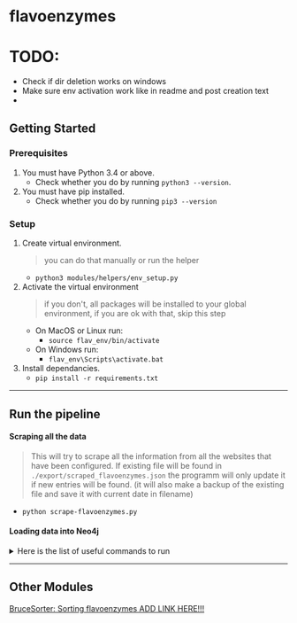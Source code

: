 # flavoenzymes

# TODO:
- Check if dir deletion works on windows
- Make sure env activation work like in readme and post creation text
- 

## Getting Started
### Prerequisites
1. You must have Python 3.4 or above.
    - Check whether you do by running `python3 --version`.
1. You must have pip installed.
   - Check whether you do by running `pip3 --version`

### Setup
1. Create virtual environment.
    > you can do that manually or run the helper
    - `python3 modules/helpers/env_setup.py`
1. Activate the virtual environment
    > if you don't, all packages will be installed to your global environment, if you are ok with that, skip this step
    - On MacOS or Linux run:
        - `source flav_env/bin/activate`
    - On Windows run:
        - `flav_env\Scripts\activate.bat`
1. Install dependancies.
    - `pip install -r requirements.txt`


---

## Run the pipeline
#### Scraping all the data
> This will try to scrape all the information from all the websites that have been configured. 
If existing file will be found in `./export/scraped_flavoenzymes.json` the programm will only update it if new entries will be found. (it will also make a backup of the existing file and save it with current date in filename) 
- `python scrape-flavoenzymes.py`

#### Loading data into Neo4j

<details>
<summary>Here is the list of useful commands to run</summary>

## Importing files

#### Create from URL
```
WITH "https://raw.githubusercontent.com/supervanya/flavoenzymes/master/export/kegg.json" AS url
```

#### Create from local file
```
WITH "kegg.json" AS url
```


#### Create from JSON
if creating from a local file replace link with file name and place file within import folder of Neo4j
```
WITH "https://raw.githubusercontent.com/supervanya/flavoenzymes/master/export/kegg.json" AS url
CALL apoc.load.json(url) YIELD value AS enzymes
UNWIND keys(enzymes) AS enzName
	MERGE (e:Enzyme {name: enzName})
    
    FOREACH (subsName in enzymes[enzName].SUBSTRATE | 
    	MERGE (s:Substrate {name: subsName})
        MERGE (s)<-[:binds]-(e)
    )
    
    FOREACH (prodName in enzymes[enzName].PRODUCT |
    	MERGE (p:Product {name: prodName})
        MERGE (p)<-[:releases]-(e)
    )
```

## Queries

#### Show all nodes (this will limit to 300 or your settings)    
```
MATCH (n) return n
```

#### 25 enzymes with anything they bind 
```
MATCH (n:Enzyme) 
RETURN (n)-[:binds]->()
LIMIT 25
```

#### 25 enzymes with anything they bind and release 
```
MATCH (n)
RETURN ()<-[:releases]-(n)-[:binds]->() 
LIMIT 25
```

#### Specific enzyme with all links
```
MATCH p=(e:Enzyme)-->()
WHERE e.ec="ec:1.2.99.7" 
RETURN p
```

```
MATCH (e:Enzyme)
MATCH path = (e)-[]->(s:Substrate)
RETURN path;
```
</details>   

---

## Other Modules
[BruceSorter: Sorting flavoenzymes ADD LINK HERE!!!]()